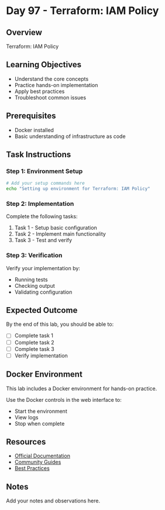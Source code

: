 # Day 97 - Terraform: IAM Policy

## Overview
Terraform: IAM Policy

## Learning Objectives
- Understand the core concepts
- Practice hands-on implementation
- Apply best practices
- Troubleshoot common issues

## Prerequisites
- Docker installed
- Basic understanding of infrastructure as code

## Task Instructions

### Step 1: Environment Setup
```bash
# Add your setup commands here
echo "Setting up environment for Terraform: IAM Policy"
```

### Step 2: Implementation
Complete the following tasks:
1. Task 1 - Setup basic configuration
2. Task 2 - Implement main functionality
3. Task 3 - Test and verify

### Step 3: Verification
Verify your implementation by:
- Running tests
- Checking output
- Validating configuration

## Expected Outcome
By the end of this lab, you should be able to:
- [ ] Complete task 1
- [ ] Complete task 2
- [ ] Complete task 3
- [ ] Verify implementation

## Docker Environment
This lab includes a Docker environment for hands-on practice.

Use the Docker controls in the web interface to:
- Start the environment
- View logs
- Stop when complete

## Resources
- [Official Documentation](#)
- [Community Guides](#)
- [Best Practices](#)

## Notes
Add your notes and observations here.
